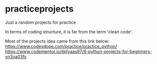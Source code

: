 # practiceprojects
Just a random projects for practice

In terms of coding structure, it is far from the term 'clean code'.

Most of the projects idea came from this link below:
https://www.codesdope.com/practice/practice_python/
https://www.codementor.io/@ilyaas97/6-python-projects-for-beginners-yn3va03fs
